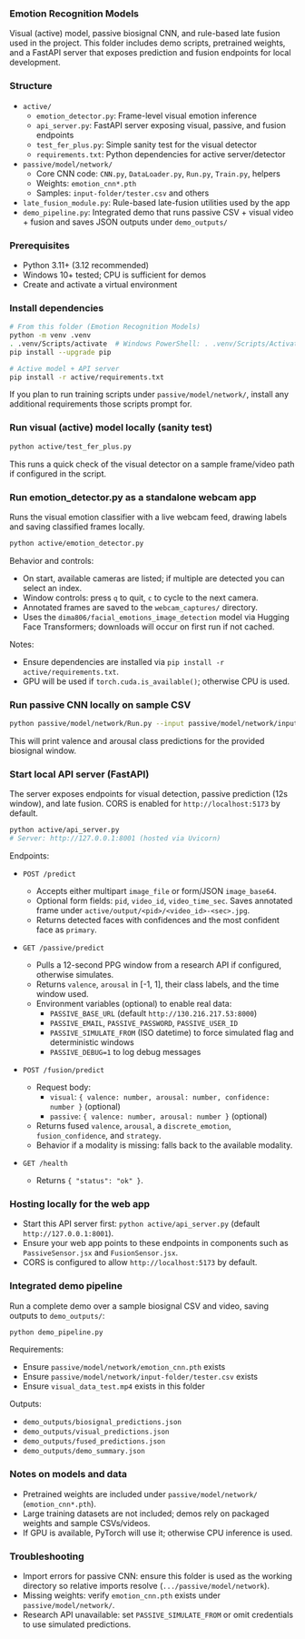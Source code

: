 ### Emotion Recognition Models

Visual (active) model, passive biosignal CNN, and rule-based late fusion used in the project. This folder includes demo scripts, pretrained weights, and a FastAPI server that exposes prediction and fusion endpoints for local development.

### Structure

- `active/`
  - `emotion_detector.py`: Frame-level visual emotion inference
  - `api_server.py`: FastAPI server exposing visual, passive, and fusion endpoints
  - `test_fer_plus.py`: Simple sanity test for the visual detector
  - `requirements.txt`: Python dependencies for active server/detector
- `passive/model/network/`
  - Core CNN code: `CNN.py`, `DataLoader.py`, `Run.py`, `Train.py`, helpers
  - Weights: `emotion_cnn*.pth`
  - Samples: `input-folder/tester.csv` and others
- `late_fusion_module.py`: Rule-based late-fusion utilities used by the app
- `demo_pipeline.py`: Integrated demo that runs passive CSV + visual video + fusion and saves JSON outputs under `demo_outputs/`

### Prerequisites

- Python 3.11+ (3.12 recommended)
- Windows 10+ tested; CPU is sufficient for demos
- Create and activate a virtual environment

### Install dependencies

```bash
# From this folder (Emotion Recognition Models)
python -m venv .venv
. .venv/Scripts/activate  # Windows PowerShell: . .venv/Scripts/Activate.ps1
pip install --upgrade pip

# Active model + API server
pip install -r active/requirements.txt
```

If you plan to run training scripts under `passive/model/network/`, install any additional requirements those scripts prompt for.

### Run visual (active) model locally (sanity test)

```bash
python active/test_fer_plus.py
```

This runs a quick check of the visual detector on a sample frame/video path if configured in the script.

### Run emotion_detector.py as a standalone webcam app

Runs the visual emotion classifier with a live webcam feed, drawing labels and saving classified frames locally.

```bash
python active/emotion_detector.py
```

Behavior and controls:

- On start, available cameras are listed; if multiple are detected you can select an index.
- Window controls: press `q` to quit, `c` to cycle to the next camera.
- Annotated frames are saved to the `webcam_captures/` directory.
- Uses the `dima806/facial_emotions_image_detection` model via Hugging Face Transformers; downloads will occur on first run if not cached.

Notes:

- Ensure dependencies are installed via `pip install -r active/requirements.txt`.
- GPU will be used if `torch.cuda.is_available()`; otherwise CPU is used.

### Run passive CNN locally on sample CSV

```bash
python passive/model/network/Run.py --input passive/model/network/input-folder/tester.csv --weights passive/model/network/emotion_cnn.pth
```

This will print valence and arousal class predictions for the provided biosignal window.

### Start local API server (FastAPI)

The server exposes endpoints for visual detection, passive prediction (12s window), and late fusion. CORS is enabled for `http://localhost:5173` by default.

```bash
python active/api_server.py
# Server: http://127.0.0.1:8001 (hosted via Uvicorn)
```

Endpoints:

- `POST /predict`

  - Accepts either multipart `image_file` or form/JSON `image_base64`.
  - Optional form fields: `pid`, `video_id`, `video_time_sec`. Saves annotated frame under `active/output/<pid>/<video_id>-<sec>.jpg`.
  - Returns detected faces with confidences and the most confident face as `primary`.

- `GET /passive/predict`

  - Pulls a 12-second PPG window from a research API if configured, otherwise simulates.
  - Returns `valence`, `arousal` in [-1, 1], their class labels, and the time window used.
  - Environment variables (optional) to enable real data:
    - `PASSIVE_BASE_URL` (default `http://130.216.217.53:8000`)
    - `PASSIVE_EMAIL`, `PASSIVE_PASSWORD`, `PASSIVE_USER_ID`
    - `PASSIVE_SIMULATE_FROM` (ISO datetime) to force simulated flag and deterministic windows
    - `PASSIVE_DEBUG=1` to log debug messages

- `POST /fusion/predict`

  - Request body:
    - `visual`: `{ valence: number, arousal: number, confidence: number }` (optional)
    - `passive`: `{ valence: number, arousal: number }` (optional)
  - Returns fused `valence`, `arousal`, a `discrete_emotion`, `fusion_confidence`, and `strategy`.
  - Behavior if a modality is missing: falls back to the available modality.

- `GET /health`
  - Returns `{ "status": "ok" }`.

### Hosting locally for the web app

- Start this API server first: `python active/api_server.py` (default `http://127.0.0.1:8001`).
- Ensure your web app points to these endpoints in components such as `PassiveSensor.jsx` and `FusionSensor.jsx`.
- CORS is configured to allow `http://localhost:5173` by default.

### Integrated demo pipeline

Run a complete demo over a sample biosignal CSV and video, saving outputs to `demo_outputs/`:

```bash
python demo_pipeline.py
```

Requirements:

- Ensure `passive/model/network/emotion_cnn.pth` exists
- Ensure `passive/model/network/input-folder/tester.csv` exists
- Ensure `visual_data_test.mp4` exists in this folder

Outputs:

- `demo_outputs/biosignal_predictions.json`
- `demo_outputs/visual_predictions.json`
- `demo_outputs/fused_predictions.json`
- `demo_outputs/demo_summary.json`

### Notes on models and data

- Pretrained weights are included under `passive/model/network/` (`emotion_cnn*.pth`).
- Large training datasets are not included; demos rely on packaged weights and sample CSVs/videos.
- If GPU is available, PyTorch will use it; otherwise CPU inference is used.

### Troubleshooting

- Import errors for passive CNN: ensure this folder is used as the working directory so relative imports resolve (`.../passive/model/network`).
- Missing weights: verify `emotion_cnn.pth` exists under `passive/model/network/`.
- Research API unavailable: set `PASSIVE_SIMULATE_FROM` or omit credentials to use simulated predictions.
